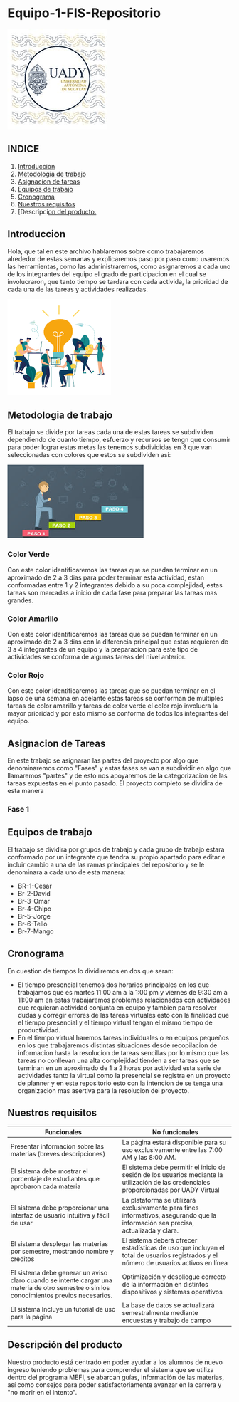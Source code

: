 # Equipo-1-FIS-Repositorio

![UADY](https://github.com/Killercrod/Equipo-1-FIS-Repositorio/blob/main/Assets/UADY.png)

## INDICE

1. [Introduccion](#id1)
2. [Metodologia de trabajo](#id2)
3. [Asignacion de tareas](#id3)
4. [Equipos de trabajo](#id4)
5. [Cronograma](#id5)
6. [Nuestros requisitos](#id6)
7. [Descripci[on del producto.](#id7)
   
## Introduccion<a name="id1"></a>

Hola, que tal en este archivo hablaremos sobre como trabajaremos alrededor de estas semanas y explicaremos paso por paso como usaremos las herramientas, como las administraremos, como asignaremos a cada uno de los integrantes del equipo el grado de participacion en el cual se involucraron, que tanto tiempo se tardara con cada activida, la prioridad de cada una de las tareas y actividades realizadas.

![EquipodeTrabajo](https://github.com/Killercrod/Equipo-1-FIS-Repositorio/blob/main/Assets/Equipodetrabajo.png)

## Metodologia de trabajo<a name="id2"></a>
El trabajo se divide por tareas cada una de estas tareas se subdividen dependiendo de cuanto tiempo, esfuerzo y recursos se tengn que consumir para poder lograr estas metas las tenemos subdivididas en 3 que van seleccionadas con colores que estos se subdividen asi:
  
  ![Metodologia](https://github.com/Killercrod/Equipo-1-FIS-Repositorio/blob/main/Assets/Metodologia.png)
   ### Color Verde 
   Con este color identificaremos las tareas que se puedan terminar en un aproximado de 2 a 3 dias para poder terminar esta actividad, estan conformadas entre 1 y     2 integrantes debido a su poca complejidad, estas tareas son marcadas a inicio de cada fase para preparar las tareas mas grandes. 
   ### Color Amarillo
   Con este color identificaremos las tareas que se puedan terminar en un aproximado de 2 a 3 dias con la diferencia principal que estas requieren de 3 a 4            integrantes de un equipo y la preparacion para este tipo de actividades se conforma de algunas tareas del nivel anterior.
   ### Color Rojo
   Con este color identificaremos las tareas que se puedan terminar en el lapso de una semana en adelante estas tareas se conforman de multiples tareas de color       amarillo y tareas de color verde el color rojo involucra la mayor prioridad y por esto mismo se conforma de todos los integrantes del equipo.
## Asignacion de Tareas<a name="id3"></a>
En este trabajo se asignaran las partes del proyecto por algo que denominaremos como "Fases" y estas fases se van a subdividir en algo que llamaremos "partes" y de esto nos apoyaremos de la categorizacion de las tareas expuestas en el punto pasado.
El proyecto completo se dividira de esta manera
   ### Fase 1

## Equipos de trabajo<a name="id4"></a>
El trabajo se dividira por grupos de trabajo y cada grupo de trabajo estara conformado por un integrante que tendra su propio apartado para editar e incluir cambio a una de las ramas principales del repositorio y se le denominara a cada uno de esta manera:
   - BR-1-Cesar
   - Br-2-David
   - Br-3-Omar
   - Br-4-Chipo
   - Br-5-Jorge
   - Br-6-Tello
   - Br-7-Mango
## Cronograma<a name="id5"></a>

En cuestion de tiempos lo dividiremos en dos que seran:

- El tiempo presencial tenemos dos horarios principales en los que trabajamos que es martes 11:00 am a la 1:00 pm y viernes de 9:30 am a 11:00 am en estas trabajaremos problemas relacionados con actividades que requieran actividad conjunta en equipo y tambien para resolver dudas y corregir errores de las tareas virtuales esto con la finalidad que el tiempo presencial y el tiempo virtual tengan el mismo tiempo de productividad. 
- En el tiempo virtual haremos tareas individuales o en equipos pequeños en los que trabajaremos distintas situaciones desde recopilacion de informacion hasta la resolucion de tareas sencillas por lo mismo que las tareas no conllevan una alta complejidad tienden a ser tareas que se terminan en un aproximado de 1 a 2 horas por actividad esta serie de actividades tanto la virtual como la presencial se registra en un proyecto de planner y en este repositorio esto con la intencion de se tenga una organizacion mas asertiva para la resolucion del proyecto.

## Nuestros requisitos<a name="id6"></a>

| Funcionales   | No funcionales   |
|---------------|------------------|
| Presentar información sobre las materias (breves descripciones)    | La página estará disponible para su uso exclusivamente entre las 7:00 AM y las 8:00 AM.    |
| El sistema debe mostrar el porcentaje de estudiantes que aprobaron cada materia       | El sistema debe permitir el inicio de sesión de los usuarios mediante la utilización de las credenciales proporcionadas por UADY Virtual  |
|   El sistema debe proporcionar una interfaz de usuario intuitiva y fácil de usar            |      La plataforma se utilizará exclusivamente para fines informativos, asegurando que la información sea precisa, actualizada y clara.                |
|     El sistema  desplegar las materias por semestre, mostrando nombre y creditos          |          El sistema deberá ofrecer estadísticas de uso que incluyan el total de usuarios registrados y el número de usuarios activos en línea              |
|El sistema debe generar un aviso claro cuando se intente cargar una materia de otro semestre o sin los conocimientos previos necesarios.|  Optimización y despliegue correcto de la información en distintos dispositivos y sistemas operativos    |
|  El sistema Incluye un tutorial de uso para la página             |    La base de datos se actualizará semestralmente mediante encuestas y trabajo de campo     |

## Descripción del producto<a name="id7"></a>
Nuestro producto está centrado en poder ayudar a los alumnos de nuevo ingreso teniendo problemas para comprender el sistema que se utiliza dentro del programa MEFI, se abarcan guías, información de las materias, así como consejos para poder satisfactoriamente avanzar en la carrera y "no morir en el intento".
